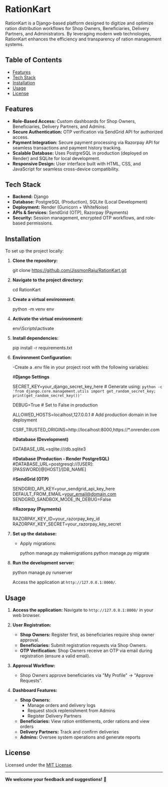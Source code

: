 
# RationKart

RationKart is a Django-based platform designed to digitize and optimize ration distribution workflows for Shop Owners, Beneficiaries, Delivery Partners, and Administrators. By leveraging modern web technologies, RationKart enhances the efficiency and transparency of ration management systems.

## Table of Contents

- [Features](#features)
- [Tech Stack](#tech-stack)
- [Installation](#installation)
- [Usage](#usage)
- [License](#license)

## Features

- **Role-Based Access:** Custom dashboards for Shop Owners, Beneficiaries, Delivery Partners, and Admins.
- **Secure Authentication:** OTP verification via SendGrid API for authorized access.
- **Payment Integration:** Secure payment processing via Razorpay API for seamless transactions and payment history tracking.
- **Scalable Database:** Uses PostgreSQL in production (deployed on Render) and SQLite for local development.
- **Responsive Design:** User interface built with HTML, CSS, and JavaScript for seamless cross-device compatibility.

## Tech Stack

- **Backend:** Django
- **Database:** PostgreSQL (Production), SQLite (Local Development)
- **Deployment:** Render (Gunicorn + WhiteNoise)
- **APIs & Services:** SendGrid (OTP), Razorpay (Payments)
- **Security:** Session management, encrypted OTP workflows, and role-based permissions.


## Installation

To set up the project locally:

1. **Clone the repository:**
  
   git clone https://github.com/JissmonRaju/RationKart.git
  

2. **Navigate to the project directory:**
 
   cd RationKart
   

3. **Create a virtual environment:**
  
   python -m venv env


4. **Activate the virtual environment:**

     env\Scripts\activate

5. **Install dependencies:**
   
   pip install -r requirements.txt

6. **Environment Configuration:**

    -Create a .env file in your project root with the following variables:
   
    #**Django Settings**
   
    SECRET_KEY=your_django_secret_key_here  # Generate using: `python -c 'from django.core.management.utils import get_random_secret_key;    print(get_random_secret_key())'`
   
    DEBUG=True                             # Set to False in production
   
    ALLOWED_HOSTS=localhost,127.0.0.1     # Add production domain in live deployment
   
    CSRF_TRUSTED_ORIGINS=http://localhost:8000,https://*.onrender.com
    
    #**Database (Development)**
   
    DATABASE_URL=sqlite:///db.sqlite3
    
   #**Database (Production - Render PostgreSQL)**
     #DATABASE_URL=postgresql://[USER]:[PASSWORD]@[HOST]/[DB_NAME]
    
    #**SendGrid (OTP)**
   
    SENDGRID_API_KEY=your_sendgrid_api_key_here
    DEFAULT_FROM_EMAIL=your_email@domain.com
    SENDGRID_SANDBOX_MODE_IN_DEBUG=False
    
   #**Razorpay (Payments)**
   
    RAZORPAY_KEY_ID=your_razorpay_key_id
    RAZORPAY_KEY_SECRET=your_razorpay_key_secret

8. **Set up the database:**
   - Apply migrations:
     
     python manage.py makemigrations
     python manage.py migrate
     

9. **Run the development server:**
  
   python manage.py runserver
  
   Access the application at `http://127.0.0.1:8000/`.

## Usage

1. **Access the application:**
   Navigate to `http://127.0.0.1:8000/` in your web browser.

2. **User Registration:**
   - **Shop Owners:** Register first, as beneficiaries require shop owner approval.
   - **Beneficiaries:** Submit registration requests via Shop Owners.
   - **OTP Verification:** Shop Owners receive an OTP via email during registration (ensure a valid email).

3. **Approval Workflow:**
   - Shop Owners approve beneficiaries via "My Profile" → "Approve Requests".

4. **Dashboard Features:**
   - **Shop Owners:**
     - Manage orders and delivery logs
     - Request stock replenishment from Admins
     - Register Delivery Partners
   - **Beneficiaries:** View ration entitlements, order rations and view orders
   - **Delivery Partners:** Track and confirm deliveries
   - **Admins:** Oversee system operations and generate reports


## License

Licensed under the [MIT License](LICENSE.md).

---

**We welcome your feedback and suggestions!** 💬

